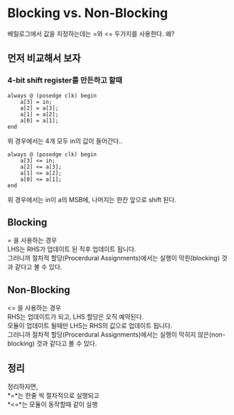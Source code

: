 # Blocking vs. Non-Blocking
베릴로그에서 값을 지정하는데는 =와 <= 두가지를 사용한다. 왜?

## 먼저 비교해서 보자
### 4-bit shift register를 만든하고 할때

    always @ (posedge clk) begin
        a[3] = in;
        a[2] = a[3];
        a[1] = a[2];
        a[0] = a[1];
    end

위 경우에서는 4개 모두 in의 값이 들어간다..

    always @ (posedge clk) begin
        a[3] <= in;
        a[2] <= a[3];
        a[1] <= a[2];
        a[0] <= a[1];
    end

위 경우에서는 in이 a의 MSB에, 나머지는 한칸 앞으로 shift 된다.

## Blocking
*=* 을 사용하는 경우<br>
LHS는 RHS가 업데이트 된 직후 업데이트 됩니다.<br>
그러니까 절차적 할당(Procerdural Assignments)에서는 실행이 막힌(blocking) 것과 같다고 볼 수 있다.

## Non-Blocking
*<=* 을 사용하는 경우<br>
RHS는 업데이트가 되고, LHS 할당은 오직 예약된다.<br>
모듈이 업데이트 될때만 LHS는 RHS의 값으로 업데이트 됩니다.<br>
그러니까 절차적 할당(Procerdural Assignments)에서는 실행이 막히지 않은(non-blocking) 것과 같다고 볼 수 있다.

## 정리
정리하자면,<br>
*=*는 한줄 씩 절차적으로 실행되고<br>
*<=*는 모듈이 동작할때 같이 실행